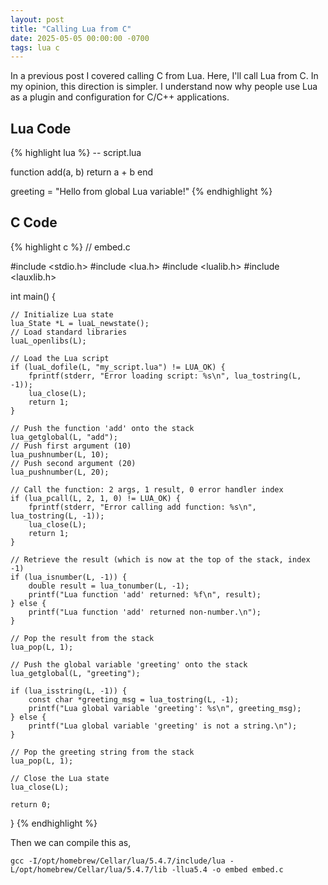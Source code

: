 ```yaml
---
layout: post
title: "Calling Lua from C"
date: 2025-05-05 00:00:00 -0700
tags: lua c
---
```


In a previous post I covered calling C from Lua. Here, I'll call Lua from C. In
my opinion, this direction is simpler. I understand now why people use Lua as a
plugin and configuration for C/C++ applications.

## Lua Code

{% highlight lua %}
-- script.lua

function add(a, b)
  return a + b
end

greeting = "Hello from global Lua variable!"
{% endhighlight %}

## C Code

{% highlight c %}
// embed.c

#include <stdio.h>
#include <lua.h>
#include <lualib.h>
#include <lauxlib.h>

int main() {

    // Initialize Lua state
    lua_State *L = luaL_newstate(); 
    // Load standard libraries
    luaL_openlibs(L);

    // Load the Lua script
    if (luaL_dofile(L, "my_script.lua") != LUA_OK) {
        fprintf(stderr, "Error loading script: %s\n", lua_tostring(L, -1));
        lua_close(L);
        return 1;
    }

    // Push the function 'add' onto the stack
    lua_getglobal(L, "add");
    // Push first argument (10)
    lua_pushnumber(L, 10);
    // Push second argument (20)
    lua_pushnumber(L, 20);

    // Call the function: 2 args, 1 result, 0 error handler index
    if (lua_pcall(L, 2, 1, 0) != LUA_OK) {
        fprintf(stderr, "Error calling add function: %s\n", lua_tostring(L, -1));
        lua_close(L);
        return 1;
    }

    // Retrieve the result (which is now at the top of the stack, index -1)
    if (lua_isnumber(L, -1)) {
        double result = lua_tonumber(L, -1);
        printf("Lua function 'add' returned: %f\n", result);
    } else {
        printf("Lua function 'add' returned non-number.\n");
    }
    
    // Pop the result from the stack
    lua_pop(L, 1); 

    // Push the global variable 'greeting' onto the stack
    lua_getglobal(L, "greeting"); 

    if (lua_isstring(L, -1)) {
        const char *greeting_msg = lua_tostring(L, -1);
        printf("Lua global variable 'greeting': %s\n", greeting_msg);
    } else {
        printf("Lua global variable 'greeting' is not a string.\n");
    }

    // Pop the greeting string from the stack
    lua_pop(L, 1);

    // Close the Lua state
    lua_close(L); 

    return 0;
}
{% endhighlight %}

Then we can compile this as,

```console
gcc -I/opt/homebrew/Cellar/lua/5.4.7/include/lua -L/opt/homebrew/Cellar/lua/5.4.7/lib -llua5.4 -o embed embed.c
```
